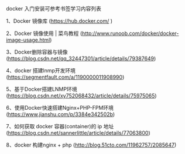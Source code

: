 docker 入门安装可参考书签学习内容列表

1、Docker 镜像库 (https://hub.docker.com/ )

2、Docker 镜像使用 | 菜鸟教程 (http://www.runoob.com/docker/docker-image-usage.html)

3、Docker删除容器与镜像 (https://blog.csdn.net/qq_32447301/article/details/79387649)

4、docker 搭建lnmp开发环境 (https://segmentfault.com/a/1190000011908990)

5、基于Docker搭建LNMP环境 (https://blog.csdn.net/xy752068432/article/details/75975065)

6、使用Docker快速搭建Nginx+PHP-FPM环境 (https://www.jianshu.com/p/3384e342502b)

7、如何获取 docker 容器(container)的 ip 地址 (https://blog.csdn.net/sannerlittle/article/details/77063800)

8、docker 构建nginx + php (http://blog.51cto.com/11962757/2085647)